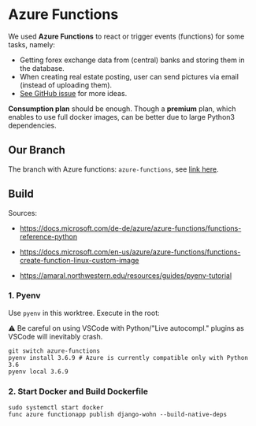 # Azure Functions

We used **Azure Functions** to react or trigger events (functions) for some tasks, namely:

- Getting forex exchange data from (central) banks and storing them in the database.
- When creating real estate posting, user can send pictures via email (instead of uploading them).
- [See GitHub issue](https://github.com/dmpe/django-wohn/issues/7) for more ideas.

**Consumption plan** should be enough.
Though a **premium** plan, which enables to use full docker images, can be better due to large Python3 dependencies.

## Our Branch

The branch with Azure functions: `azure-functions`, see [link here](https://github.com/dmpe/django-wohn/tree/azure-functions).


## Build

Sources:

- <https://docs.microsoft.com/de-de/azure/azure-functions/functions-reference-python>

- <https://docs.microsoft.com/en-us/azure/azure-functions/functions-create-function-linux-custom-image>

- <https://amaral.northwestern.edu/resources/guides/pyenv-tutorial>

### 1. Pyenv

Use `pyenv` in this worktree. Execute in the root:

:warning: Be careful on using VSCode with Python/"Live autocompl." plugins as VSCode will inevitably crash.

```shell
git switch azure-functions
pyenv install 3.6.9 # Azure is currently compatible only with Python 3.6
pyenv local 3.6.9
```

### 2. Start Docker and Build Dockerfile

```shell
sudo systemctl start docker
func azure functionapp publish django-wohn --build-native-deps
```
